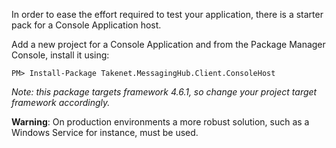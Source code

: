 In order to ease the effort required to test your application, there is a starter pack for a Console Application host.

Add a new project for a Console Application and from the Package Manager Console, install it using:

    PM> Install-Package Takenet.MessagingHub.Client.ConsoleHost

*Note: this package targets framework 4.6.1, so change your project target framework accordingly.*

**Warning**: On production environments a more robust solution, such as a Windows Service for instance, must be used.